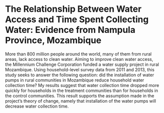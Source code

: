 # The Relationship Between Water Access and Time Spent Collecting Water: Evidence from Nampula Province, Mozambique

More than 800 million people around the world, many of them from rural areas, lack access to clean water. Aiming to improve clean water access, the Millennium Challenge Corporation funded a water supply project in rural Mozambique. Using household-level survey data from 2011 and 2013, this study seeks to answer the following question: did the installation of water pumps in rural communities in Mozambique reduce household water collection time? My results suggest that water collection time dropped more quickly for households in the treatment communities than for households in the control communities. This result supports the assumption made in the project’s theory of change, namely that installation of the water pumps will decrease water collection time. 
